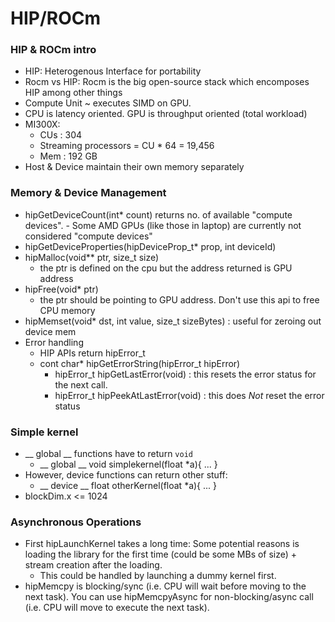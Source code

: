 # HIP/ROCm

### HIP & ROCm intro
- HIP: Heterogenous Interface for portability
- Rocm vs HIP: Rocm is the big open-source stack which encomposes HIP among other things
- Compute Unit ~ executes SIMD on GPU.
- CPU is latency oriented. GPU is throughput oriented (total workload)
- MI300X:
	- CUs : 304
   	- Streaming processors = CU * 64 = 19,456
	- Mem : 192 GB
 - Host & Device maintain their own memory separately 

### Memory & Device Management
- hipGetDeviceCount(int* count) returns no. of available "compute devices". - Some AMD GPUs (like those in laptop) are currently not considered "compute devices"
- hipGetDeviceProperties(hipDeviceProp_t* prop, int deviceId)
- hipMalloc(void** ptr, size_t size)
	- the ptr is defined on the cpu but the address returned is GPU address
- hipFree(void* ptr)
	- the ptr should be pointing to GPU address. Don't use this api to free CPU memory
- hipMemset(void* dst, int value, size_t sizeBytes) : useful for zeroing out device mem
- Error handling
	- HIP APIs return hipError_t
 	- cont char* hipGetErrorString(hipError_t hipError)
    	- hipError_t hipGetLastError(void) : this resets the error status for the next call.
        - hipError_t hipPeekAtLastError(void) : this does _Not_ reset the error status
 
### Simple kernel
- __ global __ functions have to return `void`
  	-  __ global __ void simplekernel(float *a){ ... }
-  However, device functions can return other stuff:
  	- __ device __ float otherKernel(float *a){ ... }
- blockDim.x <= 1024


### Asynchronous Operations
- First hipLaunchKernel takes a long time: Some potential reasons is loading the library for the first time (could be some MBs of size) + stream creation after the loading.
  - This could be handled by launching a dummy kernel first.
- hipMemcpy is blocking/sync (i.e. CPU will wait before moving to the next task). You can use hipMemcpyAsync for non-blocking/async call (i.e. CPU will move to execute the next task).
